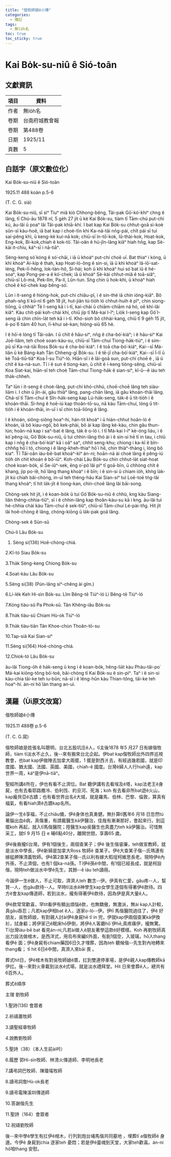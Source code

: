 ```yaml
---
title: "偕牧師娘ê小傳"
categories:
  - 傳記
tags:
  - 無lo̍h名
toc: true
toc_sticky: true
---
```


# Kai Bo̍k-su-niû ê Sió-toān

## 文獻資訊

| 項目 | 資料 |
|---|---|
| 作者 | 無lo̍h名 |
| 卷期 | 台南府城教會報 |
| 卷期 | 第488卷 |
| 日期 | 1925/11 |
| 頁數 | 5 |

## 白話字（原文數位化）

Kai Bo̍k-su-niû ê Sió-toān

1925.11 488 koàn p.5-6

(T. C. G. siá)

Kai Bo̍k-su-niû, sī sìⁿ Tiuⁿ miâ kiò Chhong-bêng, Tâi-pak Gō͘-kó͘-khiⁿ chng ê lâng, tī Chú-āu 1878 nî, 5 ge̍h 27 ji̍t ū kè Kai Bo̍k-su, tiàm tī Tām-chú put-chí kú, āu-lâi ū poaⁿ lâi Tâi-pak khiā-khí. I bat kap Kai Bo̍k-su chhut-goā sì-koè sûn-sī kàu-hoē, iā bat kap i choè-tīn khì Ka-ná-tāi nn̄g-pái, chi̍t pái sī tuì sai-pêng khì, ū keng-kè kuí-nā kok; chiū-sī ìn-tō͘-kok, Iû-thài-kok, Hoat-kok, Eng-kok, Bí-kok,chiah ê kok-tō͘. Tâi-oân ê hū-jîn-lâng kiâⁿ hiah hn̄g, kap Sè-kài it-chiu, káⁿ-sī i nā-tiāⁿ.

Sèng-keng só͘ kóng ê só͘-chāi, i iā ū khoàⁿ put-chí choē uī. Bat thiaⁿ i kóng, ū khì khoàⁿ Ai-ki̍p ê thah, kap Hoat-ló-ông ê sin-si, iā ū khì khoàⁿ Iâ-lō͘-sat-léng, Pek-lī-hêng, Iok-tàn-hô, Sí-hái; koh ū khì khoàⁿ hui só͘ bat iû ê hé-soaⁿ, kap Pong-pe-a ê kó͘-chek; iā ū khoàⁿ Sè-kài chhut-miâ ê toā-siâⁿ, chiū-sī Lô-má, Pek-lîm, Pa-lí, Lûn-tun. Sǹg chin ū hok-khì, ū khoàⁿ hiah choē ê kó͘-chek kap bêng-só͘.

Lūn i it-seng ê hióng-hok, put-chi chiâu-pī, i ê sin-thé iā chin ióng-kiāⁿ. Bô phah-sǹg tī kū-nî 6 ge̍h 18 ji̍t, hut-jiân tú-tio̍h ló chhut-huih ê pīⁿ, chin siong-tiōng, ū chhiáⁿ Tè I-seng kā i i-tī, kai-chài ū chiām-chiām ná hó, oē khí-lâi kiâⁿ. Kàu chit-pái koh-chài khí, chiū ji̍p tī Má-kai I-īⁿ; Lio̍k I-seng kap Gô͘ I-seng iā chin chīn-la̍t teh kā i i-tī. Khó-sioh bô chhái-kang, chiū tī 9 ge̍h 15 ji̍t, ē-po͘ 6 tiám 40 hun, lī-khui sè-kan; hióng-siū 65 hè.

I ê hō͘-è lóng tī Tâi-oân. I ū chi̍t ê hāu-siⁿ, nn̄g ê cha-bó͘-kiáⁿ; i ê hāu-siⁿ Kai Joē-liâm, teh choè soan-kàu-su, chiū-sī Tām-chuí Tiong-ha̍k-tiúⁿ, i ê sim-pū sī Ka-ná-tāi Ross Bo̍k-su ê cha-bó͘-kiáⁿ. I ê toā cha-bó͘-kiáⁿ, Kai--sī Má-liân ū kè Báng-kah Tân Chheng-gī Bo̍k-su. I ê tē-jī cha-bó͘-kiáⁿ, Kai--sī Í-lī ū kè Toā-tiū-tiâⁿ Koa Î-su Tiúⁿ-ló. Hiān-sî i ê lāi-goā sun, put-chí choē ê , iā ū chi̍t ê ka-ná-sun. Tī i ê sun ê tiong-kan, ū chi̍t ê í-keng tióng-sêng, chiū-sī Koa Siat-kai, hiān-sî teh choè Tām-chuí Tiong-ha̍k ê sian-siⁿ, kî-û--ê iáu teh tha̍k-chheh.

Taⁿ lūn i it-seng ê choè-lâng, put-chí khó-chhú, choē-choē lâng teh siàu-liām i. I chin ū jîn-ài, gâu thiàⁿ lâng, pang-chān lâng, iā gâu khoán-thāi lâng. Chá-sî tī Tâm-chuí ê Sîn-ha̍k-seng kap Lú-ha̍k-seng, ta̍k-ê ū tit-tio̍h i ê khoán-thāi. Sì-hng ê hoē-iú kap thoân-tō-su, nā kàu Tām-chuí, lóng ū tit-tio̍h i ê khoán-thāi, in-uī i sī chin toā-liōng ê lâng.

I ê khoán, siông-siông hoaⁿ-hí, hán-tit khoàⁿ i ū hián-chhut hoân-ló ê khoán, iā bô kiau-ngō͘, bô kek-phài, bô ài kap lâng kè-kàu, chin gâu thun-lún; hoān-nā kap i saⁿ-bat ê lâng, ta̍k ê o-ló i. I tī Má-kai I-īⁿ kè-óng liáu, i ê kó͘ pêng-iú, Gô͘ Bo̍k-su-niû, ū tuì chhin-lâng thó ài i ê sin-si hē tī in tau, i chiū kap i nn̄g ê cha-bó͘-kiáⁿ kā i oāⁿ saⁿ, chhit seng-khu; chiong i ka-kī ê bîn-chhn̂g hō͘ i tó, chiong i ê lâng-kheh-thiaⁿ hō͘ i hē, chin thiàⁿ-thàng i, lóng bô kiaⁿ. Tī Tâi-oân iáu-bē-bat khoàⁿ-kìⁿ án-ni; hoān-nā ài choè lâng ê pêng-iú tio̍h o̍h chit khoán ê bô͘-iūⁿ. Koh-chài Lâu Bo̍k-su chin chhut-la̍t siat-hoat choè koan-bo̍k, sī Se-iûⁿ-sek, ēng o͘-pò͘ lâi piⁿ tī goā-bīn, ū chhòng chi̍t ê khang, ji̍p po-lê, hō͘ lâng thang khoàⁿ i ê bīn; i ê sin-si ū chiam io̍h, khǹg la̍k-ji̍t kú chiah bâi-chòng, in-uī teh thèng-hāu Kai Sian-siⁿ tuì Loē-toē tńg-lâi thang khoàⁿ; tī hit la̍k-ji̍t ê tiong-kan, chin-choē lâng lâi bāi-song.

Chòng-sek hit ji̍t, i ê koan-bo̍k ū tui Gô͘ Bo̍k-su-niû ê chhù, kng kàu Siang-liân thêng-chhia-tiûⁿ, sī i ê chhin-lâng kap thoân-kàu-su kā i kng. āu-lâi tuì hé-chhia chài kàu Tām-chuí ê sek-tiûⁿ, chiū-sī Tām-chuí Lé-pài-tn̂g. Hit ji̍t lâi hoē-chòng ê lâng, chóng-kiōng ū la̍k-pak goā lâng.

Chòng-sek ê Sūn-sū

Chú-lí Lâu Bo̍k-su

1. Sèng si(136) Hoē-chòng-chiá.

2.Kî-tó Siau Bo̍k-su

3.Tha̍k Sèng-keng Chiong Bo̍k-su

4.Soat-kàu Lâu Bo̍k-su

5.Sèng si(38) (Pún-lâng siⁿ-chêng ài gîm.)

6.Lí-le̍k Keh Hi-sìn Bo̍k-su. Lîm Bêng-tē Tiúⁿ-ló Lí Bêng-tē Tiúⁿ-ló

7.Kóng tiàu-sû Pa Phok-sū. Tân Khêng-iâu Bo̍k-su

8.Tha̍k tiàu-sû Chiam Hù-ok Tiúⁿ-ló

9.Tha̍k tiàu-tiān Tân Khoe-chùn Thoân-tō-su

10.Tap-siā Kai Sian-siⁿ

11.Sèng si(164) Hoē-chòng-chiá.

12.Chiok-tó Lâu Bo̍k-su

āu-lâi Tiong-o̍h ê ha̍k-seng ū kng i ê koan-bo̍k, hêng-lia̍t kàu Phàu-tâi-po͘ Má-kai kiōng-tông bō͘-toē, bâi-chòng tī Kai Bo̍k-su ê sin-piⁿ. Taⁿ i ê sin-si kàu-chia tāi-ke teh iu-būn; nā-sī i ê lêng-hûn kàu Thian-tông, tāi-ke teh hoaⁿ-hí. án-ni hō͘ lán thang an-uì.

## 漢羅（Ùi原文改寫）

偕牧師娘ê小傳

1925.11 488卷 p.5-6

(T. C. G.寫)

偕牧師娘是姓張名叫聰明，台北五股坑庄ê人，tī主後1878 年5 月27 日有嫁偕牧師，tiàm tī淡水不止久，後--來有搬來台北企起。伊bat kap偕牧師出外四界巡視教會，也bat kap伊做陣去加拿大兩擺，1 擺是對西爿去，有經過幾若國，就是印度國、猶太國、法國、英國、美國，chiah-ê 國度。台灣ê婦人人行hiah遠，kap世界一周，káⁿ是伊nā-tiāⁿ。

聖經所講ê所在，伊也有看不止濟位。Bat 聽伊講有去看埃及ê塔，kap法老王ê身屍，也有去看耶路撒冷、伯利恆、約旦河、死海；koh 有去看非所bat遊ê火山，kap龐貝亞ê古蹟；也有看世界出名ê大城，就是羅馬、伯林、巴黎、倫敦，算真有福氣，有看hiah濟ê古蹟kap名所。

論伊一生ê享福，不止chiâu備，伊ê身体也真勇健。無扑算tī舊年6 月18 日忽然tú著腦出血ê病，真傷重，有請戴醫生kā伊醫治，佳哉有漸漸那好，會起來行。到這擺koh 再起，就入tī馬偕醫院；陸醫生kap吳醫生也真盡力teh kā伊醫治。可惜無采工，就tī 9 月15 日 e 晡6點40分，離開世間，享壽65 歲。

伊ê後裔攏tī台灣。伊有1個後生，兩個查某子；伊ê 後生偕睿廉，teh做宣教師，就是淡水中學長，伊ê新婦是加拿大Ross 牧師ê 查某子。伊ê大查某子偕--氏瑪連有嫁艋舺陳清義牧師。伊ê第2查某子偕--氏以利有嫁大稻埕柯維思長老。現時伊ê內外孫，不止濟個，也有1 個ka-ná孫。Tī伊ê孫ê中間，有1個已經長成，就是柯設偕，現時teh做淡水中學ê先生，其餘--ê iáu teh讀冊。

今論伊一生ê做人，不止可取，濟濟人teh 數念--伊。伊真有仁愛，gâu疼--人，幫贊--人，也gâu款待--人。早時tī淡水ê神學生kap女學生逐個有得著伊ê款待。四方ê會友kap傳道師，若到淡水，攏有得著伊ê款待，因為伊是真大量ê人。

伊ê款常常歡喜，罕tit看伊有顯出煩惱ê款，也無驕傲，無激派，無ài kap人計較，真gâu吞忍；凡若kap伊相bat ê人，逐家o-ló--伊。伊tī 馬偕醫院過往了，伊ê 好朋友，吳牧師娘，有對親人討ài伊ê身屍hē tī in 兜，伊就kap伊兩個查某kā伊換衫，拭身軀；將伊家己ê眠床hō͘伊倒，將伊ê人客廳hō͘ 伊hē,真疼痛伊，攏無驚。Tī台灣iáu-bē bat 看見án-ni;凡若ài做人ê朋友著學這款ê好模樣。Koh 再劉牧師真出力設法做棺木，是西洋式，用烏布來編tī外面，有創1個空，入玻璃，hō͘人thang 看伊ê 面；伊ê身屍有chiam藥囥6日久才埋葬，因為teh 聽候偕--先生對內地轉來thang看； tī hit 6日ê中間，真濟人來bāi 喪 。

葬式hit日，伊ê棺木有對吳牧師娘ê厝，扛到雙連停車場，是伊ê親人kap傳教師kā伊扛。後--來對火車載到淡水ê式場，就是淡水禮拜堂。Hit 日來會葬ê人，總共有6百外人。

葬式ê順序

主理 劉牧師

1.聖詩(136) 會眾者

2.祈禱蕭牧師

3.讀聖經章牧師

4.說教劉牧師

5.聖詩（38）（本人生前ài吟）

6.履歷 郭Hi-sìn牧師、林清火傳道師、李明地長老

7.講弔詞巴牧師、陳瓊瑤牧師

8.讀弔詞詹Hù-ok長老

9.讀弔電陳溪圳傳道師

10.答謝偕先生

11.聖詩（164）會眾者

12.祝禱劉牧師

後--來中學ê學生有扛伊ê棺木，行列到炮台埔馬偕共同墓地 ，埋葬tī a偕牧師ê 身邊。今伊ê 身屍到chia 逐家teh 憂悶；若是伊ê靈魂到天堂，大家teh歡喜。án-ni hō͘咱thang 安慰。
